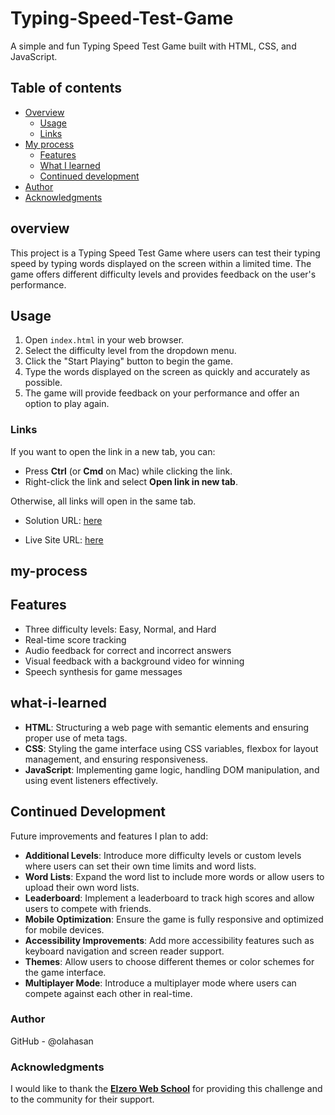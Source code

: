 # Typing-Speed-Test-Game
A simple and fun Typing Speed Test Game built with HTML, CSS, and JavaScript.

## Table of contents

- [Overview](#overview)
  - [Usage](#Usage)
  - [Links](#links)
- [My process](#my-process)
  - [Features](#Features)
  - [What I learned](#what-i-learned)
  - [Continued development](#continued-development)
- [Author](#author)
- [Acknowledgments](#Acknowledgments)


## overview
This project is a Typing Speed Test Game where users can test their typing speed by typing words displayed on the screen within a limited time. The game offers different difficulty levels and provides feedback on the user's performance.

## Usage
1. Open `index.html` in your web browser.
2. Select the difficulty level from the dropdown menu.
3. Click the "Start Playing" button to begin the game.
4. Type the words displayed on the screen as quickly and accurately as possible.
5. The game will provide feedback on your performance and offer an option to play again.

### Links

If you want to open the link in a new tab, you can:

- Press **Ctrl** (or **Cmd** on Mac) while clicking the link.
- Right-click the link and select **Open link in new tab**.

Otherwise, all links will open in the same tab.


- Solution URL: [here](https://github.com/olahasan/Typing-Speed-Test-Game)

- Live Site URL: [here](https://olahasan.github.io/Typing-Speed-Test-Game/)

## my-process

## Features
- Three difficulty levels: Easy, Normal, and Hard
- Real-time score tracking
- Audio feedback for correct and incorrect answers
- Visual feedback with a background video for winning
- Speech synthesis for game messages

## what-i-learned
- **HTML**: Structuring a web page with semantic elements and ensuring proper use of meta tags.
- **CSS**: Styling the game interface using CSS variables, flexbox for layout management, and ensuring responsiveness.
- **JavaScript**: Implementing game logic, handling DOM manipulation, and using event listeners effectively.

## Continued Development
Future improvements and features I plan to add:
- **Additional Levels**: Introduce more difficulty levels or custom levels where users can set their own time limits and word lists.
- **Word Lists**: Expand the word list to include more words or allow users to upload their own word lists.
- **Leaderboard**: Implement a leaderboard to track high scores and allow users to compete with friends.
- **Mobile Optimization**: Ensure the game is fully responsive and optimized for mobile devices.
- **Accessibility Improvements**: Add more accessibility features such as keyboard navigation and screen reader support.
- **Themes**: Allow users to choose different themes or color schemes for the game interface.
- **Multiplayer Mode**: Introduce a multiplayer mode where users can compete against each other in real-time.

### Author

GitHub - @olahasan

### Acknowledgments

I would like to thank the **[Elzero Web School](https://elzero.org/)** for providing this challenge and to the community for their support.


